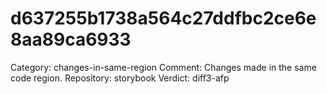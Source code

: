 # d637255b1738a564c27ddfbc2ce6e8aa89ca6933

Category: changes-in-same-region
Comment: Changes made in the same code region.
Repository: storybook
Verdict: diff3-afp